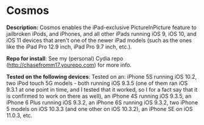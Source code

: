 # Cosmos
**Description:** Cosmos enables the iPad-exclusive PictureInPicture feature to jailbroken iPods, and iPhones, and all other iPads running iOS 9, iOS 10, and iOS 11 devices that aren't one of the newer iPad models (such as the ones like the iPad Pro 12.9 inch, iPad Pro 9.7 inch, etc.).

**Repo for install**: See my (personal) Cydia repo (http://chasefromm17.yourepo.com) for more info.

**Tested on the following devices**:
Tested on an: iPhone 5S running iOS 10.2, two iPod touch 5G models - both running iOS 9.3.5 (one of them ran iOS 9.3.1 at one point in time, and I tested that it worked, so I for a fact say that it is confirmed to work on there as well), an iPhone 4S running iOS 9.3.5, an iPhone 6 Plus running iOS 9.3.2, an iPhone 6S running iOS 9.3.2, two iPhone 5 models on iOS 10.3.3 (and one other on iOS 10.3.2), an iPhone SE on iOS 11.0.3, etc.
